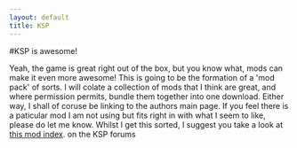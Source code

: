 ```yaml
---
layout: default
title: KSP
---
```


#KSP is awesome!

Yeah, the game is great right out of the box, but you know what, mods can make it even more awesome!
This is going to be the formation of a 'mod pack' of sorts.
I will colate a collection of mods that I think are great, and where permission permits, bundle them together into one download.
Either way, I shall of coruse be linking to the authors main page.
If you feel there is a paticular mod I am not using but fits right in with what I seem to like, please do let me know.
Whilst I get this sorted, I suggest you take a look at [this mod index](http://forum.kerbalspaceprogram.com/threads/55401-Community-Mods-and-Plugins-Library). on the KSP forums
